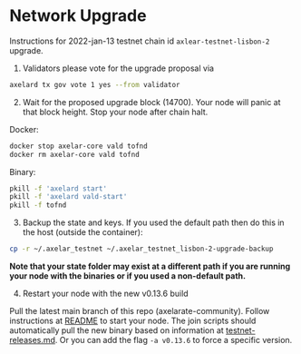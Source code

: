 # Network Upgrade

Instructions for 2022-jan-13 testnet chain id `axlear-testnet-lisbon-2` upgrade.

1. Validators please vote for the upgrade proposal via
```bash
axelard tx gov vote 1 yes --from validator
```

2. Wait for the proposed upgrade block (14700). Your node will panic at that block height. Stop your node after chain halt.

Docker:
```bash
docker stop axelar-core vald tofnd
docker rm axelar-core vald tofnd
```
Binary:
```bash
pkill -f 'axelard start'
pkill -f 'axelard vald-start'
pkill -f tofnd
```

3. Backup the state and keys.  If you used the default path then do this in the host (outside the container):
```bash
cp -r ~/.axelar_testnet ~/.axelar_testnet_lisbon-2-upgrade-backup
```
**Note that your state folder may exist at a different path if you are running your node with the binaries or if you used a non-default path.**

4. Restart your node with the new v0.13.6 build

Pull the latest main branch of this repo (axelarate-community).
Follow instructions at [README](README.md) to start your node.
The join scripts should automatically pull the new binary based on information at [testnet-releases.md](resources/testnet-releases.md).  Or you can add the flag `-a v0.13.6` to force a specific version.
